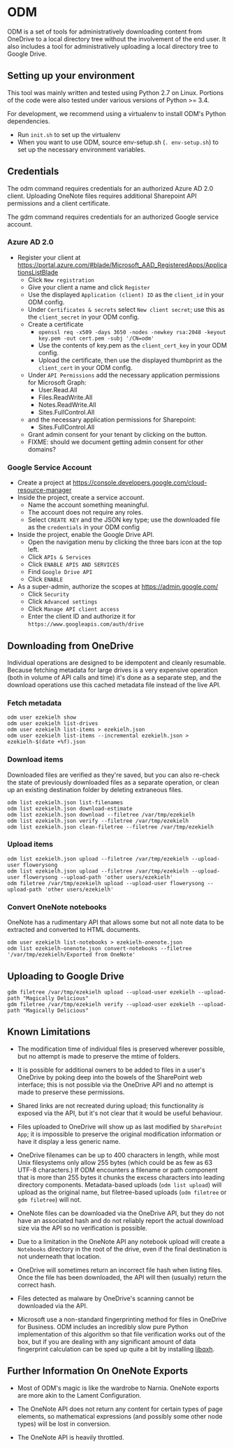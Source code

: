 # ODM

ODM is a set of tools for administratively downloading content from OneDrive
to a local directory tree without the involvement of the end user. It also
includes a tool for administratively uploading a local directory tree to Google
Drive.

## Setting up your environment

This tool was mainly written and tested using Python 2.7 on Linux. Portions of
the code were also tested under various versions of Python >= 3.4.

For development, we recommend using a virtualenv to install ODM's Python
dependencies.

* Run `init.sh` to set up the virtualenv
* When you want to use ODM, source env-setup.sh (`. env-setup.sh`) to set up the
  necessary environment variables.

## Credentials

The odm command requires credentials for an authorized Azure AD 2.0
client. Uploading OneNote files requires additional Sharepoint API
permissions and a client certificate.

The gdm command requires credentials for an authorized Google service
account.

### Azure AD 2.0

* Register your client at https://portal.azure.com/#blade/Microsoft_AAD_RegisteredApps/ApplicationsListBlade
    * Click `New registration`
    * Give your client a name and click `Register`
    * Use the displayed `Application (client) ID` as the `client_id` in your
      ODM config.
    * Under `Certificates & secrets` select `New client secret`; use this as
      the `client_secret` in your ODM config.
    * Create a certificate
        * `openssl req -x509 -days 3650 -nodes -newkey rsa:2048 -keyout key.pem -out cert.pem -subj '/CN=odm'`
        * Use the contents of key.pem as the `client_cert_key` in your ODM config.
        * Upload the certificate, then use the displayed thumbprint as the `client_cert` in your ODM config.
    * Under `API Permissions` add the necessary application
      permissions for Microsoft Graph:
        * User.Read.All
        * Files.ReadWrite.All
        * Notes.ReadWrite.All
        * Sites.FullControl.All
    * and the necessary application permissions for Sharepoint:
        * Sites.FullControl.All
    * Grant admin consent for your tenant by clicking on the button.
    * FIXME: should we document getting admin consent for other domains?


### Google Service Account

* Create a project at
  https://console.developers.google.com/cloud-resource-manager
* Inside the project, create a service account.
    * Name the account something meaningful.
    * The account does not require any roles.
    * Select `CREATE KEY` and the JSON key type; use the downloaded file as the `credentials` in your ODM config
* Inside the project, enable the Google Drive API.
    * Open the navigation menu by clicking the three bars icon at the top left.
    * Click `APIs & Services`
    * Click `ENABLE APIS AND SERVICES`
    * Find `Google Drive API`
    * Click `ENABLE`
* As a super-admin, authorize the scopes at https://admin.google.com/
    * Click `Security`
    * Click `Advanced settings`
    * Click `Manage API client access`
    * Enter the client ID and authorize it for
      `https://www.googleapis.com/auth/drive`

## Downloading from OneDrive

Individual operations are designed to be idempotent and cleanly
resumable. Because fetching metadata for large drives is a very
expensive operation (both in volume of API calls and time) it's done
as a separate step, and the download operations use this cached
metadata file instead of the live API.

### Fetch metadata

```
odm user ezekielh show
odm user ezekielh list-drives
odm user ezekielh list-items > ezekielh.json
odm user ezekielh list-items --incremental ezekielh.json > ezekielh-$(date +%f).json
```

### Download items

Downloaded files are verified as they're saved, but you can also re-check the
state of previously downloaded files as a separate operation, or clean up
an existing destination folder by deleting extraneous files.

```
odm list ezekielh.json list-filenames
odm list ezekielh.json download-estimate
odm list ezekielh.json download --filetree /var/tmp/ezekielh
odm list ezekielh.json verify --filetree /var/tmp/ezekielh
odm list ezekielh.json clean-filetree --filetree /var/tmp/ezekielh
```

### Upload items

```
odm list ezekielh.json upload --filetree /var/tmp/ezekielh --upload-user flowerysong
odm list ezekielh.json upload --filetree /var/tmp/ezekielh --upload-user flowerysong --upload-path 'other users/ezekielh'
odm filetree /var/tmp/ezekielh upload --upload-user flowerysong --upload-path 'other users/ezekielh'
```

### Convert OneNote notebooks

OneNote has a rudimentary API that allows some but not all note data to be
extracted and converted to HTML documents.

```
odm user ezekielh list-notebooks > ezekielh-onenote.json
odm list ezekielh-onenote.json convert-notebooks --filetree '/var/tmp/ezekielh/Exported from OneNote'
```

## Uploading to Google Drive

```
gdm filetree /var/tmp/ezekielh upload --upload-user ezekielh --upload-path "Magically Delicious"
gdm filetree /var/tmp/ezekielh verify --upload-user ezekielh --upload-path "Magically Delicious"
```

## Known Limitations

* The modification time of individual files is preserved wherever possible, but
  no attempt is made to preserve the mtime of folders.

* It is possible for additional owners to be added to files in a user's OneDrive
  by poking deep into the bowels of the SharePoint web interface; this is not
  possible via the OneDrive API and no attempt is made to preserve these
  permissions.

* Shared links are not recreated during upload; this functionality *is* exposed
  via the API, but it's not clear that it would be useful behaviour.

* Files uploaded to OneDrive will show up as last modified by `SharePoint App`;
  it is impossible to preserve the original modification information or have it
  display a less generic name.

* OneDrive filenames can be up to 400 characters in length, while most Unix
  filesystems only allow 255 bytes (which could be as few as 63 UTF-8
  characters.) If ODM encounters a filename or path component that is more than
  255 bytes it chunks the excess characters into leading directory components.
  Metadata-based uploads (`odm list upload`) will upload as the original name,
  but filetree-based uploads (`odm filetree` or `gdm filetree`) will not.

* OneNote files can be downloaded via the OneDrive API, but they do not have an
  associated hash and do not reliably report the actual download size via the
  API so no verification is possible.

* Due to a limitation in the OneNote API any notebook upload will create a
  `Notebooks` directory in the root of the drive, even if the final destination
  is not underneath that location.

* OneDrive will sometimes return an incorrect file hash when listing files.
  Once the file has been downloaded, the API will then (usually) return the
  correct hash.

* Files detected as malware by OneDrive's scanning cannot be downloaded via
  the API.

* Microsoft use a non-standard fingerprinting method for files in OneDrive for
  Business. ODM includes an incredibly slow pure Python implementation of this
  algorithm so that file verification works out of the box, but if you are
  dealing with any significant amount of data fingerprint calculation can be
  sped up quite a bit by installing
  [libqxh](https://github.com/flowerysong/quickxorhash).

## Further Information On OneNote Exports

* Most of ODM's magic is like the wardrobe to Narnia. OneNote exports are more
  akin to the Lament Configuration.

* The OneNote API does not return any content for certain types of page
  elements, so mathematical expressions (and possibly some other node types)
  will be lost in conversion.

* The OneNote API is heavily throttled.
